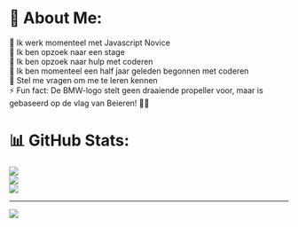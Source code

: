 # 💫 About Me:
🔭 Ik werk momenteel met Javascript Novice<br>👯 Ik ben opzoek naar een stage<br>🤝 Ik ben opzoek naar hulp met coderen<br>🌱 Ik ben momenteel een half jaar geleden begonnen met coderen<br>💬 Stel me vragen om me te leren kennen<br>⚡ Fun fact: De BMW-logo stelt geen draaiende propeller voor, maar is gebaseerd op de vlag van Beieren! 🚗💨

# 📊 GitHub Stats:
![](https://github-readme-stats.vercel.app/api?username=RiyaanFK&theme=dark&hide_border=false&include_all_commits=false&count_private=false)<br/>
![](https://nirzak-streak-stats.vercel.app/?user=RiyaanFK&theme=dark&hide_border=false)<br/>
![](https://github-readme-stats.vercel.app/api/top-langs/?username=RiyaanFK&theme=dark&hide_border=false&include_all_commits=false&count_private=false&layout=compact)

---
[![](https://visitcount.itsvg.in/api?id=RiyaanFK&icon=0&color=0)](https://visitcount.itsvg.in)

<!-- Proudly created with GPRM ( https://gprm.itsvg.in ) -->
